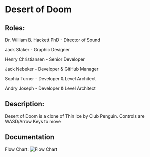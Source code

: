 # Desert of Doom

## Roles:

Dr. William B. Hackett PhD - Director of Sound

Jack Staker - Graphic Designer

Henry Christiansen - Senior Developer

Jack Nebeker - Developer & GitHub Manager

Sophia Turner - Developer & Level Architect

Andry Joseph - Developer & Level Architect

## Description:

Desert of Doom is a clone of Thin Ice by Club Penguin. 
Controls are WASD/Arrow Keys to move

## Documentation

Flow Chart:
![Flow Chart](https://user-images.githubusercontent.com/61328987/148413463-abf1f0d4-8fff-498f-be9c-a7014a29997b.png)

